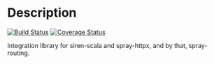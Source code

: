# Description

[![Build Status](https://travis-ci.org/innoq/statuses.svg?branch=master)](https://travis-ci.org/innoq/statuses)
[![Coverage Status](https://img.shields.io/coveralls/restfulscala/spray-siren.svg)](https://coveralls.io/r/restfulscala/spray-siren)

Integration library for siren-scala and spray-httpx, and by that, spray-routing.
